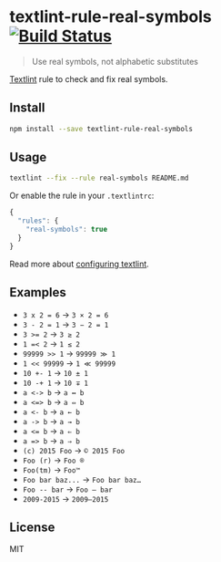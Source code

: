 # textlint-rule-real-symbols [![Build Status][travis-image]][travis-url]

> Use real symbols, not alphabetic substitutes

[Textlint](https://github.com/textlint/textlint) rule to check and fix real symbols.

## Install

```sh
npm install --save textlint-rule-real-symbols
```

## Usage

```sh
textlint --fix --rule real-symbols README.md
```

Or enable the rule in your `.textlintrc`:

```js
{
  "rules": {
    "real-symbols": true
  }
}
```

Read more about [configuring textlint](https://github.com/textlint/textlint/blob/master/docs/configuring.md).

## Examples

* `3 x 2 = 6` → `3 × 2 = 6`
* `3 - 2 = 1` → `3 − 2 = 1`
* `3 >= 2` → `3 ≥ 2`
* `1 =< 2` → `1 ≤ 2`
* `99999 >> 1` → `99999 ≫ 1`
* `1 << 99999` → `1 ≪ 99999`
* `10 +- 1` → `10 ± 1`
* `10 -+ 1` → `10 ∓ 1`
* `a <-> b` → `a ↔ b`
* `a <=> b` → `a ⇔ b`
* `a <- b` → `a ← b`
* `a -> b` → `a → b`
* `a <= b` → `a ⇐ b`
* `a => b` → `a ⇒ b`
* `(c) 2015 Foo` → `© 2015 Foo`
* `Foo (r)` → `Foo ®`
* `Foo(tm)` → `Foo™`
* `Foo bar baz...` → `Foo bar baz…`
* `Foo -- bar` → `Foo — bar`
* `2009-2015` → `2009–2015`

## License

MIT

[travis-url]: https://travis-ci.org/andrepolischuk/textlint-rule-real-symbols
[travis-image]: https://travis-ci.org/andrepolischuk/textlint-rule-real-symbols.svg?branch=master

